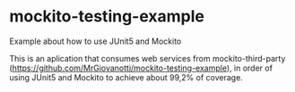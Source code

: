 # mockito-testing-example
Example about how to use JUnit5 and Mockito

This is an aplication that consumes web services from mockito-third-party (https://github.com/MrGiovanotti/mockito-testing-example),
in order of using JUnit5 and Mockito to achieve about 99,2% of coverage.
